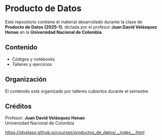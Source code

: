 # Producto de Datos 

Este repositorio contiene el material desarrollado durante la clase de **Producto de Datos (2025-1)**, dictada por el profesor **Juan David Velásquez Henao** en la **Universidad Nacional de Colombia**.

## Contenido

- Códigos y notebooks
- Talleres y ejercicios


## Organización

El contenido está organizado por talleres cubiertos durante el semestre.

## Créditos

Profesor: **Juan David Velásquez Henao**  
Universidad Nacional de Colombia

https://jdvelasq.github.io/courses/productos_de_datos/__index__.html
